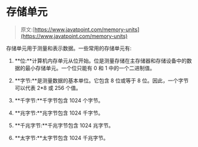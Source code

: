 # 存储单元

> 原文:[https://www.javatpoint.com/memory-units](https://www.javatpoint.com/memory-units)

存储单元用于测量和表示数据。一些常用的存储单元有:

1) **位:**计算机内存单元从位开始。位是测量存储在主存储器和存储设备中的数据的最小存储单元。一个位只能有 0 和 1 中的一个二进制值。

2) **字节:**是测量数据的基本单位。它包含 8 位或等于 8 位。因此，一个字节可以代表 2*8 或 256 个值。

3) **千字节:**千字节包含 1024 个字节。

4) **兆字节:**兆字节包含 1024 千字节。

5) **千兆字节:**千兆字节包含 1024 兆字节。

6) **太字节:**太字节包含 1024 千兆字节。